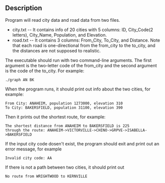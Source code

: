 ## Description
Program will read city data and road data from two files.
- city.txt -- It contains info of 20 cities with 5 columns: ID, City_Code(2 letters), City_Name, Population, and Elevation.
- road.txt -- It contains 3 columns: From_City, To_City, and Distance. Note that each road is one-directional from the from_city to the to_city, and the distances are not supposed to realistic. 

The executable should run with two command-line arguments. The first argument is the two-letter code of the from_city and the second argument is the code of the to_city. For example:
```
./graph AN BK
```
When the program runs, it should print out info about the two cities, for example:
```
From City: ANAHEIM, population 1273000, elevation 310
To City: BAKERSFIELD, population 31100, elevation 390
```
Then it prints out the shortest route, for example:
```
The shortest distance from ANAHEIM to BAKERSFIELD is 225
through the route: ANAHEIM->VICTORVILLE->CHINO->GRPVE->ISABELLA->BAKERSFIELD
```
If the input city code dosen't exist, the program should exit and print out an error message, for example 
```
Invalid city code: AA
```
If there is not a path between two cities, it should print out 
```
No route from WRIGHTWOOD to KERNVILLE
```
